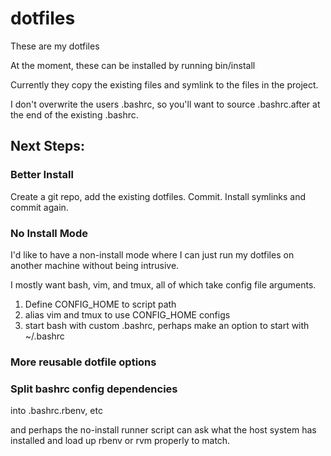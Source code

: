 dotfiles
========

These are my dotfiles

At the moment, these can be installed by running bin/install

Currently they copy the existing files and symlink to the files in the project.

I don't overwrite the users .bashrc, so you'll want to source .bashrc.after at the end of the existing .bashrc.

## Next Steps:

### Better Install

Create a git repo, add the existing dotfiles. Commit. Install symlinks and commit again.

### No Install Mode

I'd like to have a non-install mode where I can just run my dotfiles on another machine without being intrusive.

I mostly want bash, vim, and tmux, all of which take config file arguments.

1. Define  CONFIG_HOME to script path
2. alias vim and tmux to use CONFIG_HOME configs
3. start bash with custom .bashrc, perhaps make an option to start with ~/.bashrc

### More reusable dotfile options

### Split bashrc config dependencies 

into .bashrc.rbenv, etc

and perhaps the no-install runner script can ask what the host system has installed and load up rbenv or rvm properly to match.

